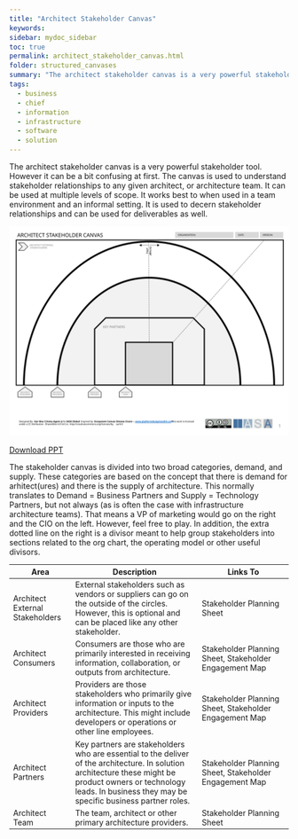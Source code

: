 ```yaml
---
title: "Architect Stakeholder Canvas"
keywords: 
sidebar: mydoc_sidebar
toc: true
permalink: architect_stakeholder_canvas.html
folder: structured_canvases
summary: "The architect stakeholder canvas is a very powerful stakeholder tool."
tags: 
  - business
  - chief
  - information
  - infrastructure
  - software
  - solution
---
```


The architect stakeholder canvas is a very powerful stakeholder tool. However it can be a bit confusing at first. The canvas is used to understand stakeholder relationships to any given architect, or architecture team. It can be used at multiple levels of scope. It works best to when used in a team environment and an informal setting. It is used to decern stakeholder relationships and can be used for deliverables as well. 

![image001](media/architect_stakeholder_canvas001.svg)

[Download PPT](media/ppt/architect_stakeholder_canvas.ppt)

The stakeholder canvas is divided into two broad categories, demand, and supply. These categories are based on the concept that there is demand for arhitect(ures) and there is the supply of architecture. This normally translates to Demand = Business Partners and Supply = Technology Partners, but not always (as is often the case with infrastructure architecture teams). That means a VP of marketing would go on the right and the CIO on the left. However, feel free to play. In addition, the extra dotted line on the right is a divisor meant to help group stakeholders into sections related to the org chart, the operating model or other useful divisors. 

| Area                            | Description                                                                                                                                                                                                              | Links To                                               |
| ------------------------------- | ------------------------------------------------------------------------------------------------------------------------------------------------------------------------------------------------------------------------ | ------------------------------------------------------ |
| Architect External Stakeholders | External stakeholders such as vendors or suppliers can go on the outside of the circles. However, this is optional and can be placed like any other stakeholder.                                                         | Stakeholder Planning Sheet                             |
| Architect Consumers             | Consumers are those who are primarily interested in receiving information, collaboration, or outputs from architecture.                                                                                                  | Stakeholder Planning Sheet, Stakeholder Engagement Map |
| Architect Providers             | Providers are those stakeholders who primarily give information or inputs to the architecture. This might include developers or operations or other line employees.                                                      | Stakeholder Planning Sheet, Stakeholder Engagement Map |
| Architect Partners              | Key partners are stakeholders who are essential to the deliver of the architecture. In solution architecture these might be product owners or technology leads. In business they may be specific business partner roles. | Stakeholder Planning Sheet, Stakeholder Engagement Map |
| Architect Team                  | The team, architect or other primary architecture providers.                                                                                                                                                             | Stakeholder Planning Sheet                             |